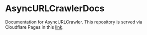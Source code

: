 # AsyncURLCrawlerDocs
Documentation for AsyncURLCrawler.
This repository is served via Cloudflare Pages in this [link](https://asyncurlcrawlerdocs.pages.dev/).
